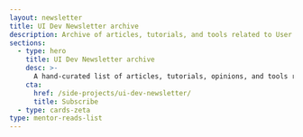 ```yaml
---
layout: newsletter
title: UI Dev Newsletter archive
description: Archive of articles, tutorials, and tools related to User Interface development delivered to your inbox every two weeks.
sections:
  - type: hero
    title: UI Dev Newsletter archive
    desc: >-
      A hand-curated list of articles, tutorials, opinions, and tools related to User Interface development delivered to your inbox every two weeks.
    cta:
      href: /side-projects/ui-dev-newsletter/
      title: Subscribe
  - type: cards-zeta
type: mentor-reads-list
---
```

